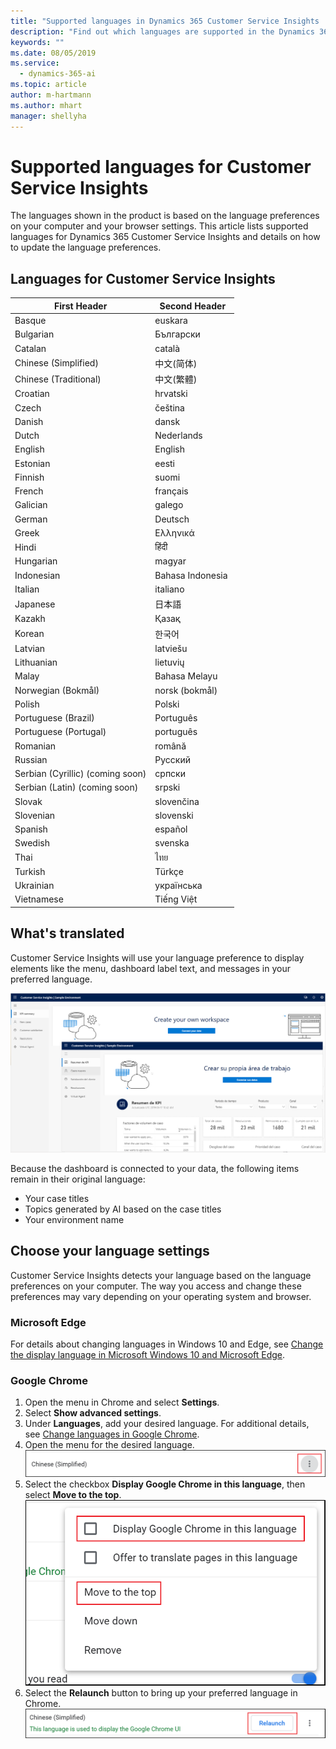 ```yaml
---
title: "Supported languages in Dynamics 365 Customer Service Insights | Microsoft Docs"
description: "Find out which languages are supported in the Dynamics 365 Customer Service Insights product."
keywords: ""
ms.date: 08/05/2019
ms.service:
  - dynamics-365-ai
ms.topic: article
author: m-hartmann
ms.author: mhart
manager: shellyha
---
```


# Supported languages for Customer Service Insights

The languages shown in the product is based on the language preferences on your computer and your browser settings. This article lists supported languages for Dynamics 365 Customer Service Insights and details on how to update the language preferences.  

## Languages for Customer Service Insights

| First Header  | Second Header |
| ------------- | ------------- |
|Basque |euskara |
|Bulgarian |Български |
|Catalan |català |
|Chinese (Simplified) |中文(简体) |
|Chinese (Traditional) |中文(繁體) |
|Croatian |hrvatski |
|Czech |čeština |
|Danish |dansk |
|Dutch |Nederlands |
|English |English |
|Estonian |eesti |
|Finnish |suomi |
|French |français |
|Galician |galego |
|German |Deutsch |
|Greek |Ελληνικά |
|Hindi |हिंदी |
|Hungarian |magyar |
|Indonesian |Bahasa Indonesia |
|Italian |italiano |
|Japanese |日本語 |
|Kazakh |Қазақ |
|Korean |한국어 |
|Latvian |latviešu |
|Lithuanian |lietuvių |
|Malay |Bahasa Melayu |
|Norwegian (Bokmål) |norsk (bokmål) |
|Polish |Polski |
|Portuguese (Brazil) |Português |
|Portuguese (Portugal) |português |
|Romanian |română |
|Russian |Русский |
|Serbian (Cyrillic) (coming soon)|српски |
|Serbian (Latin) (coming soon)|srpski |
|Slovak |slovenčina |
|Slovenian |slovenski |
|Spanish |español |
|Swedish |svenska |
|Thai |ไทย |
|Turkish |Türkçe |
|Ukrainian |українська |
|Vietnamese |Tiếng Việt |


## What's translated

Customer Service Insights will use your language preference to display elements like the menu, dashboard label text, and messages in your preferred language. 

![User interface in English and Spanish](media/translated-UI.png)

Because the dashboard is connected to your data, the following items remain in their original language: 

- Your case titles
- Topics generated by AI based on the case titles
- Your environment name

## Choose your language settings  

Customer Service Insights detects your language based on the language preferences on your computer. The way you access and change these preferences may vary depending on your operating system and browser. 

### Microsoft Edge

For details about changing languages in Windows 10 and Edge, see [Change the display language in Microsoft Windows 10 and Microsoft Edge](https://support.microsoft.com/help/4496404/windows-10-manage-the-input-and-display-language#display_language).

### Google Chrome

1. Open the menu in Chrome and select **Settings**.
2. Select **Show advanced settings**.
3. Under **Languages**, add your desired language. For additional details, see [Change languages in Google Chrome](https://support.google.com/chrome/answer/173424).
4. Open the menu for the desired language.
   ![Menu control for a language in Chrome](media/chrome-language-settings.png)
5. Select the checkbox **Display Google Chrome in this language**, then select **Move to the top**.
   ![Adjust language settings in Chrome](media/chrome-move-language.png)
6. Select the **Relaunch** button to bring up your preferred language in Chrome.
   ![Relaunch control in Chrome](media/chrome-relaunch-language.png)
